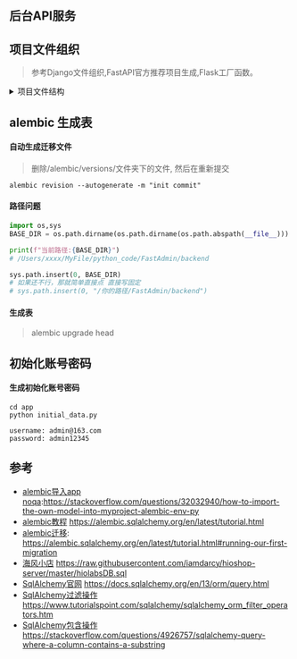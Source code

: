 ## 后台API服务

## 项目文件组织
> 参考Django文件组织,FastAPI官方推荐项目生成,Flask工厂函数。

<details>
<summary>项目文件结构</summary>

```
/alembic                         // alembic 自动生成的迁移配置文件夹,迁移不正确时 产看其中的env.py文件
alembic.ini                      // alembic 自动生成的迁移配置文件
app
|____core                        
| |______init__.py
| |____config                    // 配置文件
| | |______init__.py             // 根据虚拟环境导入不同配置
| | |____development_config.py   // 开发配置
| | |____production_config.py    // 生成配置
| |____security.py               // token password验证          
|____tests
| |______init__.py
|______init__.py
|____api                         // API文件夹
| |____api_v1                    // 版本区分
| | |____auth                    // auth模块
| | | |______init__.py
| | | |____schemas               // 验证model文件夹
| | | | |____user.py             // user验证
| | | | |______init__.py
| | | |____curd                  // curd 文件夹
| | | | |____user.py             // user curd操作
| | | | |______init__.py
| | | |____views.py              // 各模块视图函数
| | |______init__.py
| | |____api.py                  // 路由函数
| |______init__.py
| |____utils                     // 工具类文件夹
| | |____custom_exc.py           // 自定义异常
| | |____response_code.py        // 统一自定义响应状态
| |____models                    // 项目models 文件(我没像django那样放到各模块下面,单独抽出来了)
| | |______init__.py
| | |____auth.py                 // 用户权限相关的
| | |____goods.py                // 商品相关
| | |____shop.py                 // 店铺相关
| |____extensions                // 扩展文件夹
| | |______init__.py
| | |____logger.py               // 扩展日志 loguru 简单配置
| |____common                    // 通用文件夹
| | |______init__.py
| | |____deps.py                 // 通用依赖文件,如数据库操作对象,权限验证对象
| | |____curd_base.py            // curd_base对象
| | |____model_base.py           // model继承base对象(报错暂时不用)
| |____logs
| |____db                        // 数据库
| | |______init__.py
| | |____base_class.py           
| | |____session.py              // 
| | |____base.py                 // 导出全部models 给alembic迁移用
| | |____init_db.py              // 初始化数据
|____utils.py
|____main.py
|____initial_data.py



```

</details>


## alembic 生成表

#### 自动生成迁移文件
> 删除/alembic/versions/文件夹下的文件, 然后在重新提交

```shell
alembic revision --autogenerate -m "init commit"
```

#### 路径问题

```python
import os,sys
BASE_DIR = os.path.dirname(os.path.dirname(os.path.abspath(__file__)))

print(f"当前路径:{BASE_DIR}")
# /Users/xxxx/MyFile/python_code/FastAdmin/backend

sys.path.insert(0, BASE_DIR) 
# 如果还不行，那就简单直接点 直接写固定
# sys.path.insert(0, "/你的路径/FastAdmin/backend") 

```


#### 生成表
> alembic upgrade head


## 初始化账号密码 

#### 生成初始化账号密码

```shell
cd app
python initial_data.py

```


```shell
username: admin@163.com
password: admin12345
```







## 参考


- [alembic导入app noqa](https://stackoverflow.com/questions/32032940/how-to-import-the-own-model-into-myproject-alembic-env-py):https://stackoverflow.com/questions/32032940/how-to-import-the-own-model-into-myproject-alembic-env-py
- [alembic教程](https://alembic.sqlalchemy.org/en/latest/tutorial.html) https://alembic.sqlalchemy.org/en/latest/tutorial.html
- [alembic迁移](https://alembic.sqlalchemy.org/en/latest/tutorial.html#running-our-first-migration): https://alembic.sqlalchemy.org/en/latest/tutorial.html#running-our-first-migration
- [海风小店](https://raw.githubusercontent.com/iamdarcy/hioshop-server/master/hiolabsDB.sql) https://raw.githubusercontent.com/iamdarcy/hioshop-server/master/hiolabsDB.sql
- [SqlAlchemy官网](https://docs.sqlalchemy.org/en/13/orm/query.html) https://docs.sqlalchemy.org/en/13/orm/query.html
- [SqlAlchemy过滤操作](https://www.tutorialspoint.com/sqlalchemy/sqlalchemy_orm_filter_operators.htm) https://www.tutorialspoint.com/sqlalchemy/sqlalchemy_orm_filter_operators.htm
- [SqlAlchemy包含操作](https://stackoverflow.com/questions/4926757/sqlalchemy-query-where-a-column-contains-a-substring) https://stackoverflow.com/questions/4926757/sqlalchemy-query-where-a-column-contains-a-substring

